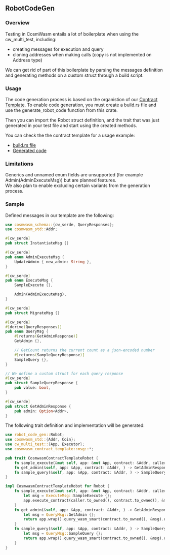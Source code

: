 ## RobotCodeGen  


### Overview  

Testing in CosmWasm entails a lot of boilerplate when using the cw_multi_test, including: 
- creating messages for execution and query 
- cloning addresses when making calls (copy is not implemented on Address type) 

We can get rid of part of this boilerplate by parsing the messages definition and generating methods on a custom struct through a build script.  


### Usage  
The code generation process is based on the organistion of our [Contract Template](https://github.com/Azoyalabs/ContractTemplate_CosmWasm). 
To enable code generation, you must create a build.rs file and use the generate_robot_code function from this crate.  

Then you can import the Robot struct definition, and the trait that was just generated in your test file and start using the created methods.

You can check the the contract template for a usage example: 
- [build.rs file](https://github.com/Azoyalabs/ContractTemplate_CosmWasm/blob/main/build.rs)
- [Generated code](https://github.com/Azoyalabs/ContractTemplate_CosmWasm/blob/main/tests/common/cosmwasm_contract_template_robot.rs)


### Limitations  
Generics and unnamed enum fields are unsupported (for example Admin(AdminExecuteMsg)) but are planned features.   
We also plan to enable excluding certain variants from the generation process. 

### Sample  
Defined messages in our template are the following:  
```rust
use cosmwasm_schema::{cw_serde, QueryResponses};
use cosmwasm_std::Addr;

#[cw_serde]
pub struct InstantiateMsg {}

#[cw_serde]
pub enum AdminExecuteMsg {
    UpdateAdmin { new_admin: String },
}

#[cw_serde]
pub enum ExecuteMsg {
    SampleExecute {},

    Admin(AdminExecuteMsg),
}

#[cw_serde]
pub struct MigrateMsg {}

#[cw_serde]
#[derive(QueryResponses)]
pub enum QueryMsg {
    #[returns(GetAdminResponse)]
    GetAdmin {},

    // GetCount returns the current count as a json-encoded number
    #[returns(SampleQueryResponse)]
    SampleQuery {},
}

// We define a custom struct for each query response
#[cw_serde]
pub struct SampleQueryResponse {
    pub value: bool,
}

#[cw_serde]
pub struct GetAdminResponse {
    pub admin: Option<Addr>,
}
```


The following trait definition and implementation will be generated:  
```rust
use robot_code_gen::Robot;
use cosmwasm_std::{Addr, Coin};
use cw_multi_test::{App, Executor};
use cosmwasm_contract_template::msg::*;

pub trait CosmwasmContractTemplateRobot {
	fn sample_execute(&mut self, app: &mut App, contract: &Addr, caller: &Addr,  funds: Vec<Coin>);
	fn get_admin(&self, app: &App, contract: &Addr, ) -> GetAdminResponse;
	fn sample_query(&self, app: &App, contract: &Addr, ) -> SampleQueryResponse;
}

impl CosmwasmContractTemplateRobot for Robot {
	fn sample_execute(&mut self, app: &mut App, contract: &Addr, caller: &Addr,  funds: Vec<Coin>){
		let msg = ExecuteMsg::SampleExecute {};
		app.execute_contract(caller.to_owned(), contract.to_owned(), &msg, &funds).unwrap();
	}
	fn get_admin(&self, app: &App, contract: &Addr, ) -> GetAdminResponse{
		let msg = QueryMsg::GetAdmin {};
		return app.wrap().query_wasm_smart(contract.to_owned(), &msg).unwrap();
	}
	fn sample_query(&self, app: &App, contract: &Addr, ) -> SampleQueryResponse{
		let msg = QueryMsg::SampleQuery {};
		return app.wrap().query_wasm_smart(contract.to_owned(), &msg).unwrap();
	}
}
```